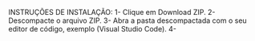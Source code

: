 INSTRUÇÕES DE INSTALAÇÃO:
1- Clique em Download ZIP.
2- Descompacte o arquivo ZIP.
3- Abra a pasta descompactada com o seu editor de código, exemplo (Visual Studio Code).
4- 

